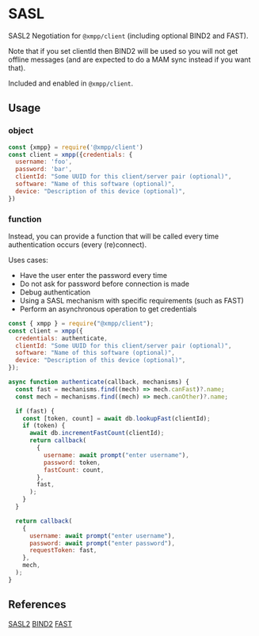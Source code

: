 # SASL

SASL2 Negotiation for `@xmpp/client` (including optional BIND2 and FAST).

Note that if you set clientId then BIND2 will be used so you will not get offline messages (and are expected to do a MAM sync instead if you want that).

Included and enabled in `@xmpp/client`.

## Usage

### object

```js
const {xmpp} = require('@xmpp/client')
const client = xmpp({credentials: {
  username: 'foo',
  password: 'bar',
  clientId: "Some UUID for this client/server pair (optional)",
  software: "Name of this software (optional)",
  device: "Description of this device (optional)",
})
```

### function

Instead, you can provide a function that will be called every time authentication occurs (every (re)connect).

Uses cases:

- Have the user enter the password every time
- Do not ask for password before connection is made
- Debug authentication
- Using a SASL mechanism with specific requirements (such as FAST)
- Perform an asynchronous operation to get credentials

```js
const { xmpp } = require("@xmpp/client");
const client = xmpp({
  credentials: authenticate,
  clientId: "Some UUID for this client/server pair (optional)",
  software: "Name of this software (optional)",
  device: "Description of this device (optional)",
});

async function authenticate(callback, mechanisms) {
  const fast = mechanisms.find((mech) => mech.canFast)?.name;
  const mech = mechanisms.find((mech) => mech.canOther)?.name;

  if (fast) {
    const [token, count] = await db.lookupFast(clientId);
    if (token) {
      await db.incrementFastCount(clientId);
      return callback(
        {
          username: await prompt("enter username"),
          password: token,
          fastCount: count,
        },
        fast,
      );
    }
  }

  return callback(
    {
      username: await prompt("enter username"),
      password: await prompt("enter password"),
      requestToken: fast,
    },
    mech,
  );
}
```

## References

[SASL2](https://xmpp.org/extensions/xep-0388.html)
[BIND2](https://xmpp.org/extensions/xep-0386.html)
[FAST](https://xmpp.org/extensions/inbox/xep-fast.html)

